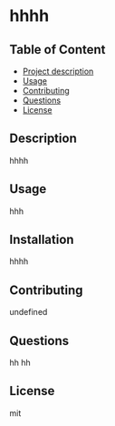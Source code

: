 
# hhhh
         
## Table of Content
-  [Project description](#description)
-  [Usage](#usage)
-  [Contributing](#contribution)
-  [Questions](#questions)
-  [License](#license)
        
## Description
hhhh
         
## Usage
hhh

## Installation
hhhh

## Contributing
undefined

## Questions
hh
hh

## License
mit


